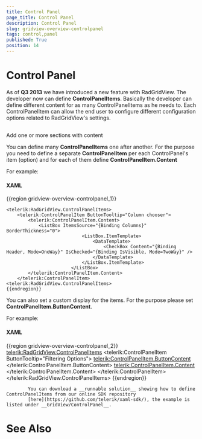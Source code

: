 ```yaml
---
title: Control Panel
page_title: Control Panel
description: Control Panel
slug: gridview-overview-controlpanel
tags: control,panel
published: True
position: 14
---
```


# Control Panel



As of __Q3 2013__ we have introduced a new feature with RadGridView. The developer now can define __ControlPanelItems__.
        Basically the developer can define different content for as many ControlPanelItems as he needs to. 
        Each ControlPanelItem can allow the end user to configure different configuration options related to RadGridView's settings.
      

## 

Add one or more sections with content

You can define many __ControlPanelItems__ one after another. For the purpose you need to define a separate __ControlPanelItem__ per each ControlPanel's item (option) and for each of them define __ControlPanelItem.Content__

For example:

#### __XAML__

{{region gridview-overview-controlpanel_1}}
	
	<telerik:RadGridView.ControlPanelItems>
		<telerik:ControlPanelItem ButtonTooltip="Column chooser">
			<telerik:ControlPanelItem.Content>
				<ListBox ItemsSource="{Binding Columns}" BorderThickness="0">
	                            <ListBox.ItemTemplate>
	                                <DataTemplate>
	                                    <CheckBox Content="{Binding Header, Mode=OneWay}" IsChecked="{Binding IsVisible, Mode=TwoWay}" />
	                                </DataTemplate>
	                            </ListBox.ItemTemplate>
	                        </ListBox>
			</telerik:ControlPanelItem.Content>
		</telerik:ControlPanelItem>
	<telerik:RadGridView.ControlPanelItems>
	{{endregion}}



You can also set a custom display for the items. For the purpose please set __ControlPanelItem.ButtonContent__.

For example:

#### __XAML__

{{region gridview-overview-controlpanel_2}}
	<telerik:RadGridView.ControlPanelItems>
		<telerik:ControlPanelItem ButtonTooltip="Filtering Options">
			<telerik:ControlPanelItem.ButtonContent>
				<Path Width="16" Height="16" HorizontalAlignment="Center" VerticalAlignment="Center" Data="F1M511.6665,467.2715C509.6575,468.2995,507.1905,467.5095,506.1635,465.5005C505.1325,463.4915,505.9265,461.0325,507.9355,460.0005C509.9445,458.9745,512.4095,459.7695,513.4375,461.7745C514.4695,463.7825,513.6775,466.2405,511.6665,467.2715 M518.5605,462.8565L517.8825,460.0155L515.3935,460.2825C515.1415,459.8585,514.8505,459.4725,514.5225,459.1275L515.4435,456.8975L512.9515,455.3645L511.3965,457.2925C510.8575,457.1515,510.3025,457.0815,509.7415,457.0775L508.7675,454.9135L505.9375,455.6715L506.2705,458.0665C505.8795,458.3075,505.5215,458.5835,505.2025,458.8835L503.0535,458.0005L501.5175,460.4875L503.3665,461.9795C503.2315,462.4865,503.1515,463.0135,503.1415,463.5435L501.0335,464.4175L501.7125,467.2605L504.0635,467.0085C504.3355,467.4795,504.6545,467.9065,505.0235,468.2815L504.1575,470.3765L506.6475,471.9095L508.1425,470.0605C508.6495,470.1855,509.1655,470.2555,509.6925,470.2615L510.5785,472.3905L513.4255,471.7135L513.1675,469.2965C513.6075,469.0285,514.0145,468.7215,514.3635,468.3765L516.5455,469.2745L518.0815,466.7855L516.1495,465.2305C516.2665,464.7565,516.3315,464.2705,516.3385,463.7805z" Stretch="Fill"  
	Fill="{telerik:Windows8Resource ResourceKey=StrongBrush}"/>
	                    </telerik:ControlPanelItem.ButtonContent>
	                    <telerik:ControlPanelItem.Content>
	                        <CheckBox IsChecked="{Binding IsFilteringAllowed, Mode=TwoWay, Converter={StaticResource IdentityConverter}}" 
	                                  Content="Allow Filtering" 
	                                  Margin="10"/>
			</telerik:ControlPanelItem.Content>
		</telerik:ControlPanelItem>
	</telerik:RadGridView.ControlPanelItems>
	{{endregion}}






            You can download a __runnable solution__ showing how to define ControlPanelItems from our online SDK repository
            [here](https://github.com/telerik/xaml-sdk/), the example is listed under __GridView/ControlPanel__.
          

# See Also
